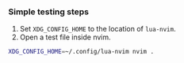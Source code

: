 ### Simple testing steps
1. Set `XDG_CONFIG_HOME` to the location of `lua-nvim`.
2. Open a test file inside nvim.
```sh
XDG_CONFIG_HOME=~/.config/lua-nvim nvim .
```
